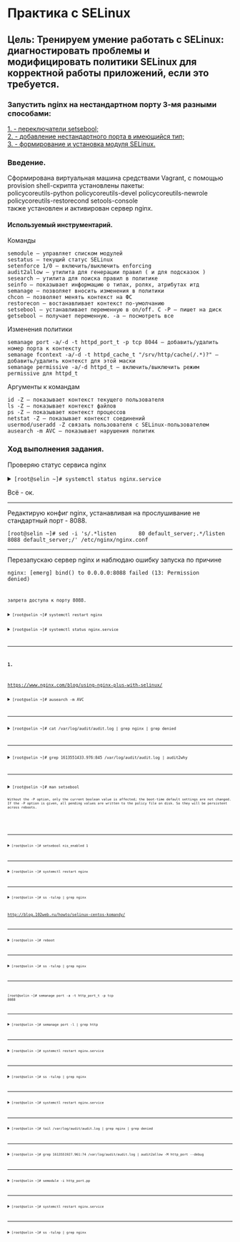 # Практика с SELinux
## Цель: Тренируем умение работать с SELinux: диагностировать проблемы и модифицировать политики SELinux для корректной работы приложений, если это требуется.
### Запустить nginx на нестандартном порту 3-мя разными способами:  
[1. - переключатели setsebool;](#switchset)   
[2. - добавление нестандартного порта в имеющийся тип;](#addport)  
[3. - формирование и установка модуля SELinux.](#createmod)  

### Введение.  
Сформирована виртуальная машина средствами Vagrant, с помощью provision shell-скрипта установлены пакеты:  
policycoreutils-python policycoreutils-devel policycoreutils-newrole policycoreutils-restorecond setools-console  
также установлен и активирован сервер nginx.  
#### Используемый инструментарий.    
Команды  
  
    semodule — управляет списком модулей  
    sestatus — текущий статус SELinux  
    setenforce 1/0 — включить/выключить enforcing  
    audit2allow — утилита для генерации правил ( и для подсказок )  
    sesearch — утилита для поиска правил в политике  
    seinfo — показывает информацию о типах, ролях, атрибутах итд  
    semanage — позволяет вносить изменения в политики  
    chcon — позволяет менять контекст на ФС  
    restorecon — востанавливает контекст по-умолчанию  
    setsebool — устанавливает переменную в on/off. С -P — пишет на диск  
    getsebool — получает переменную. -a — посмотреть все  
  
  
Изменения политики  
  
    semanage port -a/-d -t httpd_port_t -p tcp 8044 — добавить/удалить номер порта к контексту  
    semanage fcontext -a/-d -t httpd_cache_t "/srv/http/cache(/.*)?" — добавить/удалить контекст для этой маски  
    semanage permissive -a/-d httpd_t — включить/выключить режим permissive для httpd_t  
  
  
Аргументы к командам  
  
    id -Z — показывает контекст текущего пользователя  
    ls -Z — показывает контекст файлов  
    ps -Z — показывает контекст процессов  
    netstat -Z — показывает контекст соединений  
    usermod/useradd -Z связать пользователя с SELinux-пользователем  
    ausearch -m AVC — показывает нарушения политик  
  
### Ход выполнения задания.  

Проверяю статус сервиса nginx 
<details><summary><code>[root@selin ~]# systemctl status nginx.service </code></summary>

```shell
● nginx.service - The nginx HTTP and reverse proxy server
   Loaded: loaded (/usr/lib/systemd/system/nginx.service; enabled; vendor preset: disabled)
   Active: active (running) since Tue 2021-02-16 09:37:26 UTC; 4s ago
  Process: 25090 ExecStart=/usr/sbin/nginx (code=exited, status=0/SUCCESS)
  Process: 25087 ExecStartPre=/usr/sbin/nginx -t (code=exited, status=0/SUCCESS)
  Process: 25086 ExecStartPre=/usr/bin/rm -f /run/nginx.pid (code=exited, status=0/SUCCESS)
 Main PID: 25092 (nginx)
   CGroup: /system.slice/nginx.service
           ├─25092 nginx: master process /usr/sbin/nginx
           └─25093 nginx: worker process

Feb 16 09:37:26 selin systemd[1]: Starting The nginx HTTP and reverse proxy server...
Feb 16 09:37:26 selin nginx[25087]: nginx: the configuration file /etc/nginx/nginx.conf syntax is ok
Feb 16 09:37:26 selin nginx[25087]: nginx: configuration file /etc/nginx/nginx.conf test is successful
Feb 16 09:37:26 selin systemd[1]: Failed to parse PID from file /run/nginx.pid: Invalid argument
Feb 16 09:37:26 selin systemd[1]: Started The nginx HTTP and reverse proxy server.
    
```
</details> 

Всё - ок.  

_________________________________________________
Редактирую конфиг nginx, устанавливая на прослушивание не стандартный порт - 8088.
<summary><code>[root@selin ~]# sed -i 's/.*listen       80 default_server;.*/listen       8088 default_server;/' /etc/nginx/nginx.conf </code></summary>

_________________________________________________
Перезапускаю сервер nginx и наблюдаю ошибку запуска по причине 

<code>nginx: [emerg] bind() to 0.0.0.0:8088 failed (13: Permission denied)<code>  
	
запрета доступа к порту 8088.  
	
<details><summary><code>[root@selin ~]# systemctl restart nginx </code></summary>

```shell
Job for nginx.service failed because the control process exited with error code. See "systemctl status nginx.service" and "journalctl -xe" for details.
  
```
</details> 


<details><summary><code>[root@selin ~]# systemctl status nginx.service </code></summary>

```shell
● nginx.service - The nginx HTTP and reverse proxy server
   Loaded: loaded (/usr/lib/systemd/system/nginx.service; enabled; vendor preset: disabled)
   Active: failed (Result: exit-code) since Tue 2021-02-16 09:45:06 UTC; 13s ago
  Process: 25090 ExecStart=/usr/sbin/nginx (code=exited, status=0/SUCCESS)
  Process: 25111 ExecStartPre=/usr/sbin/nginx -t (code=exited, status=1/FAILURE)
  Process: 25109 ExecStartPre=/usr/bin/rm -f /run/nginx.pid (code=exited, status=0/SUCCESS)
 Main PID: 25092 (code=exited, status=0/SUCCESS)

Feb 16 09:45:06 selin systemd[1]: Stopped The nginx HTTP and reverse proxy server.
Feb 16 09:45:06 selin systemd[1]: Starting The nginx HTTP and reverse proxy server...
Feb 16 09:45:06 selin nginx[25111]: nginx: the configuration file /etc/nginx/nginx.conf syntax is ok
Feb 16 09:45:06 selin nginx[25111]: nginx: [emerg] bind() to 0.0.0.0:8088 failed (13: Permission denied)
Feb 16 09:45:06 selin nginx[25111]: nginx: configuration file /etc/nginx/nginx.conf test failed
Feb 16 09:45:06 selin systemd[1]: nginx.service: control process exited, code=exited status=1
Feb 16 09:45:06 selin systemd[1]: Failed to start The nginx HTTP and reverse proxy server.
Feb 16 09:45:06 selin systemd[1]: Unit nginx.service entered failed state.
Feb 16 09:45:06 selin systemd[1]: nginx.service failed.
  
```
</details> 


_________________________________________________
#### 1. <a name="switchset"></a>
https://www.nginx.com/blog/using-nginx-plus-with-selinux/

<details><summary><code>[root@selin ~]# ausearch -m AVC </code></summary>

```shell
----
time->Wed Feb 17 08:43:53 2021
type=PROCTITLE msg=audit(1613551433.976:845): proctitle=2F7573722F7362696E2F6E67696E78002D74
type=SYSCALL msg=audit(1613551433.976:845): arch=c000003e syscall=49 success=no exit=-13 a0=6 a1=55c1b7a3d288 a2=10 a3=7ffed87e1b80 items=0 ppid=1 pid=3017 auid=4294967295 uid=0 gid=0 euid=0 suid=0 fsuid=0 egid=0 sgid=0 fsgid=0 tty=(none) ses=4294967295 comm="nginx" exe="/usr/sbin/nginx" subj=system_u:system_r:httpd_t:s0 key=(null)
type=AVC msg=audit(1613551433.976:845): avc:  denied  { name_bind } for  pid=3017 comm="nginx" src=8088 scontext=system_u:system_r:httpd_t:s0 tcontext=system_u:object_r:unreserved_port_t:s0 tclass=tcp_socket permissive=0
  
```
</details> 

_________________________________________________
<details><summary><code>[root@selin ~]# cat /var/log/audit/audit.log | grep nginx | grep denied </code></summary>

```shell
type=AVC msg=audit(1613551433.976:845): avc:  denied  { name_bind } for  pid=3017 comm="nginx" src=8088 scontext=system_u:system_r:httpd_t:s0 tcontext=system_u:object_r:unreserved_port_t:s0 tclass=tcp_socket permissive=0
  
```
</details> 

_________________________________________________
<details><summary><code>[root@selin ~]# grep 1613551433.976:845 /var/log/audit/audit.log | audit2why </code></summary>

```shell
type=AVC msg=audit(1613551433.976:845): avc:  denied  { name_bind } for  pid=3017 comm="nginx" src=8088 scontext=system_u:system_r:httpd_t:s0 tcontext=system_u:object_r:unreserved_port_t:s0 tclass=tcp_socket permissive=0

	Was caused by:
	The boolean nis_enabled was set incorrectly. 
	Description:
	Allow system to run with NIS

	Allow access by executing:
	# setsebool -P nis_enabled 1
  
```
</details> 


_________________________________________________
<details><summary><code>[root@selin ~]# man setsebool

```shell
Without the -P option, only the current boolean value is affected; the boot-time default settings are not changed.
If the -P option is given, all pending values are written to the policy file on disk. So they will be persistent across reboots.
  
```
</details> 


_________________________________________________
<details><summary><code>[root@selin ~]# setsebool nis_enabled 1 </code></summary>

```shell
  
```
</details> 




_________________________________________________
<details><summary><code>[root@selin ~]# systemctl restart nginx</code></summary>

```shell
[root@selin ~]# systemctl status nginx.service
● nginx.service - The nginx HTTP and reverse proxy server
   Loaded: loaded (/usr/lib/systemd/system/nginx.service; enabled; vendor preset: disabled)
   Active: active (running) since Wed 2021-02-17 08:47:04 UTC; 15s ago
  Process: 3040 ExecStart=/usr/sbin/nginx (code=exited, status=0/SUCCESS)
  Process: 3038 ExecStartPre=/usr/sbin/nginx -t (code=exited, status=0/SUCCESS)
  Process: 3037 ExecStartPre=/usr/bin/rm -f /run/nginx.pid (code=exited, status=0/SUCCESS)
 Main PID: 3042 (nginx)
   CGroup: /system.slice/nginx.service
           ├─3042 nginx: master process /usr/sbin/nginx
           └─3043 nginx: worker process

Feb 17 08:47:03 selin systemd[1]: Starting The nginx HTTP and reverse proxy server...
Feb 17 08:47:04 selin nginx[3038]: nginx: the configuration file /etc/nginx/nginx.conf syntax is ok
Feb 17 08:47:04 selin nginx[3038]: nginx: configuration file /etc/nginx/nginx.conf test is successful
Feb 17 08:47:04 selin systemd[1]: Failed to parse PID from file /run/nginx.pid: Invalid argument
Feb 17 08:47:04 selin systemd[1]: Started The nginx HTTP and reverse proxy server.
  
```
</details> 


_________________________________________________
<details><summary><code>[root@selin ~]# ss -tulnp | grep nginx</code></summary>

```shell
tcp    LISTEN     0      128       *:8088                  *:*                   users:(("nginx",pid=3043,fd=6),("nginx",pid=3042,fd=6))
tcp    LISTEN     0      128    [::]:80                 [::]:*                   users:(("nginx",pid=3043,fd=7),("nginx",pid=3042,fd=7))
  
```
</details> 


http://blog.102web.ru/howto/selinux-centos-komandy/
_________________________________________________
<details><summary><code>[root@selin ~]# reboot</code></summary>

```shell
  
```
</details> 

_________________________________________________
<details><summary><code>[root@selin ~]# ss -tulnp | grep nginx</code></summary>

```shell
  
```
</details> 

_________________________________________________
<code>[root@selin ~]# semanage port -a -t http_port_t -p tcp 8088</code>

_________________________________________________
<details><summary><code>[root@selin ~]# semanage port -l | grep http</code></summary>

```shell
http_cache_port_t              tcp      8080, 8118, 8123, 10001-10010
http_cache_port_t              udp      3130
http_port_t                    tcp      8088, 80, 81, 443, 488, 8008, 8009, 8443, 9000
pegasus_http_port_t            tcp      5988
pegasus_https_port_t           tcp      5989
  
```
</details> 

_________________________________________________
<details><summary><code>[root@selin ~]# systemctl restart nginx.service</code></summary>

```shell
[root@selin ~]# systemctl status nginx.service
● nginx.service - The nginx HTTP and reverse proxy server
   Loaded: loaded (/usr/lib/systemd/system/nginx.service; enabled; vendor preset: disabled)
   Active: active (running) since Wed 2021-02-17 08:50:30 UTC; 8s ago
  Process: 995 ExecStart=/usr/sbin/nginx (code=exited, status=0/SUCCESS)
  Process: 993 ExecStartPre=/usr/sbin/nginx -t (code=exited, status=0/SUCCESS)
  Process: 992 ExecStartPre=/usr/bin/rm -f /run/nginx.pid (code=exited, status=0/SUCCESS)
 Main PID: 997 (nginx)
   CGroup: /system.slice/nginx.service
           ├─997 nginx: master process /usr/sbin/nginx
           └─998 nginx: worker process

Feb 17 08:50:30 selin systemd[1]: Starting The nginx HTTP and reverse proxy server...
Feb 17 08:50:30 selin nginx[993]: nginx: the configuration file /etc/nginx/nginx.conf syntax is ok
Feb 17 08:50:30 selin nginx[993]: nginx: configuration file /etc/nginx/nginx.conf test is successful
Feb 17 08:50:30 selin systemd[1]: Failed to parse PID from file /run/nginx.pid: Invalid argument
Feb 17 08:50:30 selin systemd[1]: Started The nginx HTTP and reverse proxy server.
  
```
</details> 

_________________________________________________
<details><summary><code>[root@selin ~]# ss -tulnp | grep nginx</code></summary>

```shell
tcp    LISTEN     0      128       *:8088                  *:*                   users:(("nginx",pid=998,fd=6),("nginx",pid=997,fd=6))
tcp    LISTEN     0      128    [::]:80                 [::]:*                   users:(("nginx",pid=998,fd=7),("nginx",pid=997,fd=7))

<details><summary><code>[root@selin ~]# semanage port -d -t http_port_t -p tcp 8088</code></summary>

```shell
  
```
</details> 

_________________________________________________
<details><summary><code>[root@selin ~]# systemctl restart nginx.service</code></summary>

```shell
Job for nginx.service failed because the control process exited with error code. See "systemctl status nginx.service" and "journalctl -xe" for details.
  
```
</details> 

_________________________________________________
<details><summary><code>[root@selin ~]# tail /var/log/audit/audit.log | grep nginx | grep denied</code></summary>

```shell
type=AVC msg=audit(1613551927.961:74): avc:  denied  { name_bind } for  pid=1017 comm="nginx" src=8088 scontext=system_u:system_r:httpd_t:s0 tcontext=system_u:object_r:unreserved_port_t:s0 tclass=tcp_socket permissive=0
  
```
</details> 


_________________________________________________
<details><summary><code>[root@selin ~]# grep 1613551927.961:74 /var/log/audit/audit.log | audit2allow -M http_port --debug</code></summary>

```shell
******************** IMPORTANT ***********************
To make this policy package active, execute:

semodule -i http_port.pp
  
```
</details> 

_________________________________________________
<details><summary><code>[root@selin ~]# semodule -i http_port.pp</code></summary>

```shell
  
```
</details> 

_________________________________________________
<details><summary><code>[root@selin ~]# systemctl restart nginx.service</code></summary>

```shell
[root@selin ~]# systemctl status nginx.service
● nginx.service - The nginx HTTP and reverse proxy server
   Loaded: loaded (/usr/lib/systemd/system/nginx.service; enabled; vendor preset: disabled)
   Active: active (running) since Wed 2021-02-17 08:54:23 UTC; 6s ago
  Process: 1046 ExecStart=/usr/sbin/nginx (code=exited, status=0/SUCCESS)
  Process: 1044 ExecStartPre=/usr/sbin/nginx -t (code=exited, status=0/SUCCESS)
  Process: 1043 ExecStartPre=/usr/bin/rm -f /run/nginx.pid (code=exited, status=0/SUCCESS)
 Main PID: 1048 (nginx)
   CGroup: /system.slice/nginx.service
           ├─1048 nginx: master process /usr/sbin/nginx
           └─1049 nginx: worker process

Feb 17 08:54:23 selin systemd[1]: Starting The nginx HTTP and reverse proxy server...
Feb 17 08:54:23 selin nginx[1044]: nginx: the configuration file /etc/nginx/nginx.conf syntax is ok
Feb 17 08:54:23 selin nginx[1044]: nginx: configuration file /etc/nginx/nginx.conf test is successful
Feb 17 08:54:23 selin systemd[1]: Failed to parse PID from file /run/nginx.pid: Invalid argument
Feb 17 08:54:23 selin systemd[1]: Started The nginx HTTP and reverse proxy server.
  
```
</details> 

_________________________________________________
<details><summary><code>[root@selin ~]# ss -tulnp | grep nginx</code></summary>

```shell
tcp    LISTEN     0      128       *:8088                  *:*                   users:(("nginx",pid=1049,fd=6),("nginx",pid=1048,fd=6))
tcp    LISTEN     0      128    [::]:80                 [::]:*                   users:(("nginx",pid=1049,fd=7),("nginx",pid=1048,fd=7))
[root@selin ~]# 
  
```
</details> 


